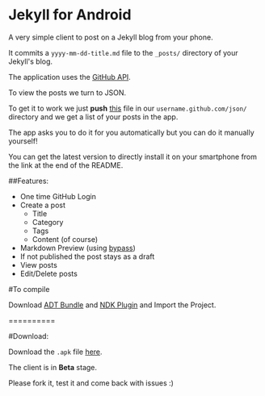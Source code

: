 Jekyll for Android
=========================

A very simple client to post on a Jekyll blog from your phone.

It commits a `yyyy-mm-dd-title.md` file to the `_posts/` directory of your Jekyll's blog.

The application uses the [GitHub API](https://developer.github.com/).

To view the posts we turn to JSON.

To get it to work we just **push** [this](https://raw.github.com/tsagi/tsagi.github.com/master/json/index.html) file in our `username.github.com/json/` directory and we get a list of your posts in the app.

The app asks you to do it for you automatically but you can do it manually yourself!

You can get the latest version to directly install it on your smartphone from the link at the end of the README.

##Features:

- One time GitHub Login
- Create a post
	- Title
	- Category
	- Tags
	- Content (of course)
- Markdown Preview (using [bypass](http://uncodin.github.io/bypass/))
- If not published the post stays as a draft
- View posts
- Edit/Delete posts

#To compile

Download [ADT Bundle](http://developer.android.com/sdk/index.html) and [NDK Plugin](http://developer.android.com/tools/sdk/ndk/index.html) and Import the Project.

==========

#Download:

Download the `.apk` file [here](http://cl.ly/2T2R2i3J2M0b).

The client is in __Beta__ stage.

Please fork it, test it and come back with issues :)
